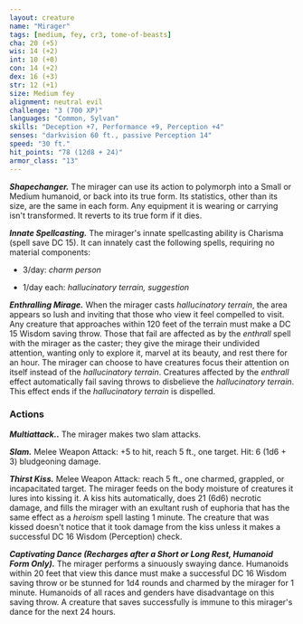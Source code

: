 ```yaml
---
layout: creature
name: "Mirager"
tags: [medium, fey, cr3, tome-of-beasts]
cha: 20 (+5)
wis: 14 (+2)
int: 10 (+0)
con: 14 (+2)
dex: 16 (+3)
str: 12 (+1)
size: Medium fey
alignment: neutral evil
challenge: "3 (700 XP)"
languages: "Common, Sylvan"
skills: "Deception +7, Performance +9, Perception +4"
senses: "darkvision 60 ft., passive Perception 14"
speed: "30 ft."
hit_points: "78 (12d8 + 24)"
armor_class: "13"
---
```


***Shapechanger.*** The mirager can use its action to polymorph into a Small or Medium humanoid, or back into its true form. Its statistics, other than its size, are the same in each form. Any equipment it is wearing or carrying isn't transformed. It reverts to its true form if it dies.

***Innate Spellcasting.*** The mirager's innate spellcasting ability is Charisma (spell save DC 15). It can innately cast the following spells, requiring no material components:

* 3/day: <i>charm person</i>

* 1/day each: <i>hallucinatory terrain, suggestion</i>

***Enthralling Mirage.*** When the mirager casts <i>hallucinatory terrain</i>, the area appears so lush and inviting that those who view it feel compelled to visit. Any creature that approaches within 120 feet of the terrain must make a DC 15 Wisdom saving throw. Those that fail are affected as by the <i>enthrall</i> spell with the mirager as the caster; they give the mirage their undivided attention, wanting only to explore it, marvel at its beauty, and rest there for an hour. The mirager can choose to have creatures focus their attention on itself instead of the <i>hallucinatory terrain</i>. Creatures affected by the <i>enthrall</i> effect automatically fail saving throws to disbelieve the <i>hallucinatory terrain</i>. This effect ends if the <i>hallucinatory terrain</i> is dispelled.

### Actions

***Multiattack..*** The mirager makes two slam attacks.

***Slam.*** Melee Weapon Attack: +5 to hit, reach 5 ft., one target. Hit: 6 (1d6 + 3) bludgeoning damage.

***Thirst Kiss.*** Melee Weapon Attack: reach 5 ft., one charmed, grappled, or incapacitated target. The mirager feeds on the body moisture of creatures it lures into kissing it. A kiss hits automatically, does 21 (6d6) necrotic damage, and fills the mirager with an exultant rush of euphoria that has the same effect as a <i>heroism</i> spell lasting 1 minute. The creature that was kissed doesn't notice that it took damage from the kiss unless it makes a successful DC 16 Wisdom (Perception) check.

***Captivating Dance (Recharges after a Short or Long Rest, Humanoid Form Only).*** The mirager performs a sinuously swaying dance. Humanoids within 20 feet that view this dance must make a successful DC 16 Wisdom saving throw or be stunned for 1d4 rounds and charmed by the mirager for 1 minute. Humanoids of all races and genders have disadvantage on this saving throw. A creature that saves successfully is immune to this mirager's dance for the next 24 hours.

